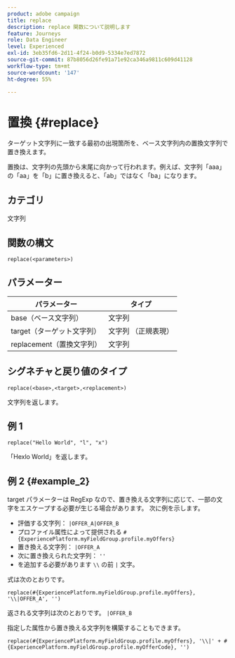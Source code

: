 ```yaml
---
product: adobe campaign
title: replace
description: replace 関数について説明します
feature: Journeys
role: Data Engineer
level: Experienced
exl-id: 3eb35fd6-2d11-4f24-b0d9-5334e7ed7872
source-git-commit: 87b8056d26fe91a71e92ca346a9811c609d41128
workflow-type: tm+mt
source-wordcount: '147'
ht-degree: 55%

---
```


# 置換 {#replace}

ターゲット文字列に一致する最初の出現箇所を、ベース文字列内の置換文字列で置き換えます。

置換は、文字列の先頭から末尾に向かって行われます。例えば、文字列「aaa」の「aa」を「b」に置き換えると、「ab」ではなく「ba」になります。

## カテゴリ

文字列

## 関数の構文

`replace(<parameters>)`

## パラメーター

| パラメーター | タイプ |
|-----------|--------------|
| base（ベース文字列） | 文字列 |
| target（ターゲット文字列） | 文字列 （正規表現） |
| replacement（置換文字列） | 文字列 |

## シグネチャと戻り値のタイプ

`replace(<base>,<target>,<replacement>)`

文字列を返します。

## 例 1

`replace("Hello World", "l", "x")`

「Hexlo World」を返します。

## 例 2 {#example_2}

target パラメーターは RegExp なので、置き換える文字列に応じて、一部の文字をエスケープする必要が生じる場合があります。 次に例を示します。

* 評価する文字列： `|OFFER_A|OFFER_B`
* プロファイル属性によって提供される `#{ExperiencePlatform.myFieldGroup.profile.myOffers}`
* 置き換える文字列： `|OFFER_A`
* 次に置き換えられた文字列： `''`
* を追加する必要があります `\\` の前 `|` 文字。

式は次のとおりです。

`replace(#{ExperiencePlatform.myFieldGroup.profile.myOffers}, '\\|OFFER_A', '')`

返される文字列は次のとおりです。 `|OFFER_B`

指定した属性から置き換える文字列を構築することもできます。

`replace(#{ExperiencePlatform.myFieldGroup.profile.myOffers}, '\\|' + #{ExperiencePlatform.myFieldGroup.profile.myOfferCode}, '')`
